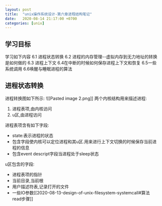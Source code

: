 ```yaml
---
layout: post
title:  "unix操作系统设计-第六章进程结构笔记"
date:   2020-08-14 21:17:00 +0700
categories: [unix]
---
```


## 学习目标
学习如下内容
6.1 进程状态转换
6.2 进程的内存管理--虚拟内存到无力地址的转换是如何做的
6.3 进程上下文
6.4在中断的时候如何保存进程上下文和恢复
6.5一些系统调用
6.6唤醒与睡眠进程的算法

## 进程状态转换
进程转换图如下所示:
![[Pasted image 2.png]]
两个内核结构用来描述进程:
1. 进程表项,由内核访问
2. u区,由进程访问

进程表项含有如下字段:
- state:表示进程的状态
- 包含字段使内核可以定位进程和其u区.用来进行上下文切换的时候保存当前进程的信息
- 包含event descript字段当进程处于sleep状态

u区包含的字段:
- 进程表项的指针
- 当前目录,当前根
- 用户描述符表,记录打开的文件
- 一些IO参数[[2020-08-13-design-of-unix-filesystem-systemcall#算法read步骤]]











